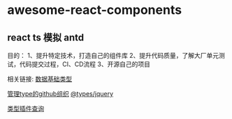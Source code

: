 # awesome-react-components

## react ts 模拟 antd
目的：
1、提升特定技术，打造自己的组件库
2、提升代码质量，了解大厂单元测试，代码提交过程，CI、CD流程
3、开源自己的项目

相关链接:
[数据基础类型](https://developer.mozilla.org/zh-CN/docs/Web/JavaScript/Data_structures)

[管理type的github组织](https://github.com/DefinitelyTyped/DefinitelyTyped)
[@types/jquery](https://npmjs.com/package/@types/jquery)

[类型插件查询](https://www.typescriptlang.org/dt/search?search=)
